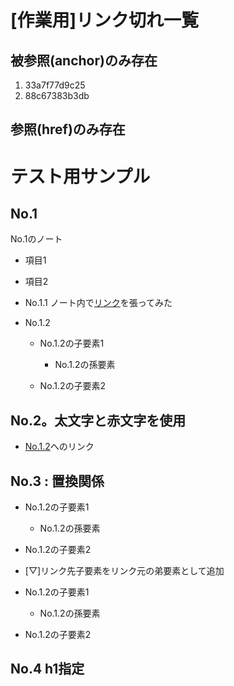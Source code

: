 # [作業用]リンク切れ一覧

## 被参照(anchor)のみ存在

1. 33a7f77d9c25
1. 88c67383b3db

## 参照(href)のみ存在



# <a name="33a7f77d9c25">テスト用サンプル</a>

## No.1
No.1のノート
- 項目1
- 項目2
- No.1.1
	ノート内で[リンク](#a0376dbc8b20)を張ってみた
- <a name="a0376dbc8b20">No.1.2</a>
	
	- No.1.2の子要素1
		
		- No.1.2の孫要素
			
	- No.1.2の子要素2
		
## No.2。<b>太文字</b>と<span class="colored c-red">赤文字</span>を使用

- <a href="#a0376dbc8b20">No.1.2</a>へのリンク
	
## <a name="88c67383b3db">No.3 : 置換関係</a>

- No.1.2の子要素1
	
	- No.1.2の孫要素
		
- No.1.2の子要素2
	
- [▽]リンク先子要素をリンク元の弟要素として追加
	
- No.1.2の子要素1
	
	- No.1.2の孫要素
		
- No.1.2の子要素2
	
## No.4 h1指定

